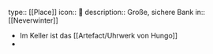 type:: [[Place]]
icon:: 🏰
description:: Große, sichere Bank
in:: [[Neverwinter]]

- Im Keller ist das [[Artefact/Uhrwerk von Hungo]]
-